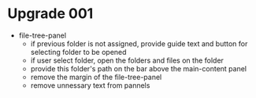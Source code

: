 # Upgrade 001

- file-tree-panel
  - if previous folder is not assigned, provide guide text and button for selecting folder to be opened
  - if user select folder, open the folders and files on the folder
  - provide this folder's path on the bar above the main-content panel
  - remove the margin of the file-tree-panel
  - remove unnessary text from pannels

